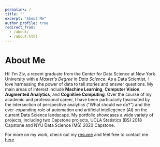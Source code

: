 ```yaml
---
permalink: /
title: ""
excerpt: "About Me"
author_profile: true
redirect_from: 
  - /about/
  - /about.html
---
```


About Me
======
Hi! I'm Ziv, a recent graduate from the Center for Data Science at New York University with a *Master's Degree in Data Science*. As a Data Scientist, I love harnassing the power of data to tell stories and answer questions. My main areas of interest include **Machine Learning**, **Computer Vision**, **Augmented Analytics**, and **Cognitive Computing**. Over the course of my academic and professional career, I have been particularly fascinated by the intersection of perspective analytics ("What should we do?") and the ever-expanding role of automation and artificial intellegence (AI) on the current Data Science landscape. My portfolio showcases a wide variety of projects, including two Capstone projects, UCLA Statistics (BS) 2018 Capstone and NYU Data Science (MS) 2020 Capstone. 

For more on my work, check out my [resume](https://zivschwartz.github.io/cv/) and feel free to contact me [here](https://zivschwartz.github.io/contact/). 

